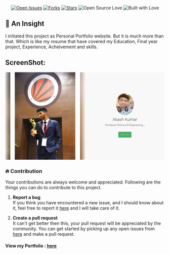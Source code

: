 <div align=center>

[![Open Issues](https://img.shields.io/github/issues/akashkumar916/Portfolio?style=for-the-badge&logo=github)](https://github.com/akashkumar916/Portfolio/issues) [![Forks](https://img.shields.io/github/forks/akashkumar916/Portfolio?style=for-the-badge&logo=github)](https://github.com/akashkumar916/Portfolio/network/members) [![Stars](https://img.shields.io/github/stars/akashkumar916/Portfolio?style=for-the-badge&logo=reverbnation)](https://github.com/code-monk08/connect-four/stargazers) ![Open Source Love](https://img.shields.io/badge/Open%20Source-%E2%99%A5-red?style=for-the-badge&logo=open-source-initiative) ![Built with Love](https://img.shields.io/badge/Built%20With-%E2%99%A5-critical?style=for-the-badge&logo=ko-fi)

</div>

## 🔰 An Insight

I initiated this project as Personal Portfolio website. But it is much more than that. Which is like my resume that have covered my Education, Final year project, Experience, Acheivement and skills.

## ScreenShot:

<img src="video/screenshot.jpg" />

 ### 🔥  Contribution

 Your contributions are always welcome and appreciated. Following are the things you can do to contribute to this project.

 1. **Report a bug** <br>
 If you think you have encountered a new issue, and I should know about it, feel free to report it [here](https://github.com/akashkumar916/Portfolio/issues/new) and I will take care of it.

 3. **Create a pull request** <br>
 It can't get better then this, your pull request will be appreciated by the community. You can get started by picking up any open issues from [here](https://github.com/akashkumar916/Portfolio/issues) and make a pull request.

#### View my Portfolio : <a href="https://akashkumar916.github.io/Portfolio" target="_blank">here</a>

